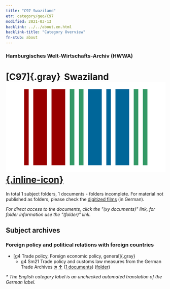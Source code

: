 ```yaml
---
title: "C97 Swaziland"
etr: category/geo/C97
modified: 2021-03-13
backlink: ../../about.en.html
backlink-title: "Category Overview"
fn-stub: about
---
```


### Hamburgisches Welt-Wirtschafts-Archiv (HWWA)
# [C97]{.gray}&#8201; Swaziland&#160; [![Wikidata item](/images/Wikidata-logo.svg){.inline-icon}](http://www.wikidata.org/entity/Q1050)





In total 1 subject folders, 1 documents - folders incomplete.
For material not published as folders, please check the [digitized films](/film/h1_sh) (in German).

_For direct access to the documents, click the "(xy documents)" link, for folder information use the "(folder)" link._

## Subject archives



### Foreign policy and political relations with foreign countries

- [g4 Trade policy, Foreign economic policy, general]{.gray}
  - g4 Sm21 Trade policy and customs law measures from the German Trade Archives [**&nearr;**](../../../subject/i/144492/about.en.html "Trade policy and customs law measures from the German Trade Archives (all over the world)") [**&uarr;**](../../../subject/about.en.html#g4_Sm21 "Subject category system") (<a href="https://pm20.zbw.eu/dfgview/sh/141461,144492" title="about: Swaziland : Trade policy and customs law measures from the German Trade Archives" target="_blank">1 documents</a>) ([folder](http://purl.org/pressemappe20/folder/sh/141461,144492))


_* The English category label is an unchecked automated translation of the German label._


